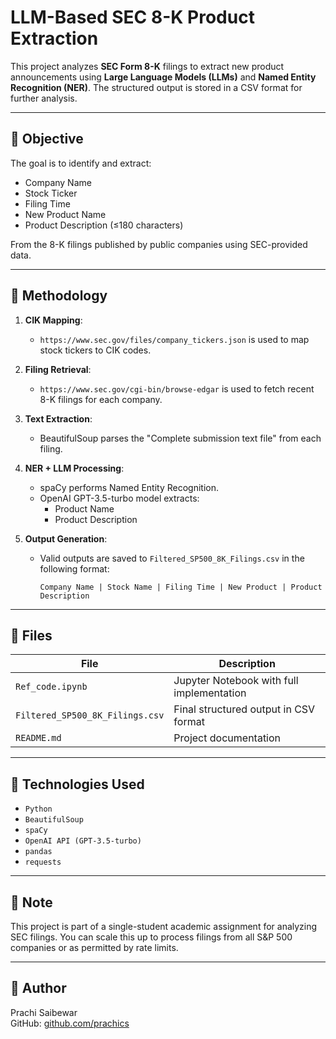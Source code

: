# LLM-Based SEC 8-K Product Extraction

This project analyzes **SEC Form 8-K** filings to extract new product announcements using **Large Language Models (LLMs)** and **Named Entity Recognition (NER)**. The structured output is stored in a CSV format for further analysis.

---

## 📌 Objective

The goal is to identify and extract:
- Company Name
- Stock Ticker
- Filing Time
- New Product Name
- Product Description (≤180 characters)

From the 8-K filings published by public companies using SEC-provided data.

---

## 🧠 Methodology

1. **CIK Mapping**:  
   - `https://www.sec.gov/files/company_tickers.json` is used to map stock tickers to CIK codes.

2. **Filing Retrieval**:  
   - `https://www.sec.gov/cgi-bin/browse-edgar` is used to fetch recent 8-K filings for each company.

3. **Text Extraction**:  
   - BeautifulSoup parses the "Complete submission text file" from each filing.

4. **NER + LLM Processing**:  
   - spaCy performs Named Entity Recognition.
   - OpenAI GPT-3.5-turbo model extracts:
     - Product Name
     - Product Description

5. **Output Generation**:
   - Valid outputs are saved to `Filtered_SP500_8K_Filings.csv` in the following format:
     ```
     Company Name | Stock Name | Filing Time | New Product | Product Description
     ```



---

## 📂 Files

| File                            | Description                             |
|---------------------------------|-----------------------------------------|
| `Ref_code.ipynb`               | Jupyter Notebook with full implementation |
| `Filtered_SP500_8K_Filings.csv` | Final structured output in CSV format   |
| `README.md`                    | Project documentation                   |

---

## 🔧 Technologies Used

- `Python`
- `BeautifulSoup`
- `spaCy`
- `OpenAI API (GPT-3.5-turbo)`
- `pandas`
- `requests`

---

## 📌 Note

This project is part of a single-student academic assignment for analyzing SEC filings. You can scale this up to process filings from all S&P 500 companies or as permitted by rate limits.

---

## 🚀 Author

Prachi Saibewar  
GitHub: [github.com/prachics](https://github.com/prachics)
